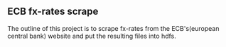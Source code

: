 ## ECB fx-rates scrape ##

The outline of this project is to scrape fx-rates from the ECB's(european central bank) website and put the resulting files into hdfs.


